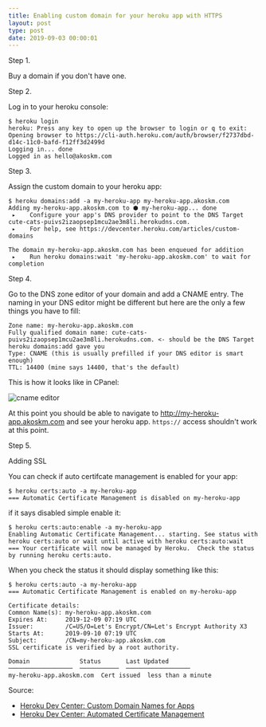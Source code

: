 ```yaml
---
title: Enabling custom domain for your heroku app with HTTPS
layout: post
type: post
date: 2019-09-03 00:00:01
---
```


Step 1.

Buy a domain if you don't have one.

Step 2.

Log in to your heroku console:

```
$ heroku login
heroku: Press any key to open up the browser to login or q to exit:
Opening browser to https://cli-auth.heroku.com/auth/browser/f2737dbd-d14c-11c0-bafd-f12ff3d2499d
Logging in... done
Logged in as hello@akoskm.com
```

Step 3.

Assign the custom domain to your heroku app:

```
$ heroku domains:add -a my-heroku-app my-heroku-app.akoskm.com
Adding my-heroku-app.akoskm.com to ⬢ my-heroku-app... done
 ▸    Configure your app's DNS provider to point to the DNS Target cute-cats-puivs2izaopsep1mcu2ae3m8li.herokudns.com.
 ▸    For help, see https://devcenter.heroku.com/articles/custom-domains

The domain my-heroku-app.akoskm.com has been enqueued for addition
 ▸    Run heroku domains:wait 'my-heroku-app.akoskm.com' to wait for completion
```

Step 4.

Go to the DNS zone editor of your domain and add a CNAME entry. The naming in your DNS editor might be different but here are the only a few things you have to fill:

```
Zone name: my-heroku-app.akoskm.com
Fully qualified domain name: cute-cats-puivs2izaopsep1mcu2ae3m8li.herokudns.com. <- should be the DNS Target heroku domains:add gave you
Type: CNAME (this is usually prefilled if your DNS editor is smart enough)
TTL: 14400 (mine says 14400, that's the default)
```

This is how it looks like in CPanel:

![cname editor](https://i.imgur.com/uHe8hze.png)

At this point you should be able to navigate to http://my-heroku-app.akoskm.com and see your heroku app.
`https://` access shouldn't work at this point.

Step 5.

Adding SSL


You can check if auto certifcate management is enabled for your app:

```
$ heroku certs:auto -a my-heroku-app
=== Automatic Certificate Management is disabled on my-heroku-app
```

if it says disabled simple enable it:

```
$ heroku certs:auto:enable -a my-heroku-app
Enabling Automatic Certificate Management... starting. See status with heroku certs:auto or wait until active with heroku certs:auto:wait
=== Your certificate will now be managed by Heroku.  Check the status by running heroku certs:auto.
```

When you check the status it should display something like this:
```
$ heroku certs:auto -a my-heroku-app
=== Automatic Certificate Management is enabled on my-heroku-app

Certificate details:
Common Name(s): my-heroku-app.akoskm.com
Expires At:     2019-12-09 07:19 UTC
Issuer:         /C=US/O=Let's Encrypt/CN=Let's Encrypt Authority X3
Starts At:      2019-09-10 07:19 UTC
Subject:        /CN=my-heroku-app.akoskm.com
SSL certificate is verified by a root authority.

Domain              Status       Last Updated
──────────────────  ───────────  ──────────────────
my-heroku-app.akoskm.com  Cert issued  less than a minute
```


Source:
 - [Heroku Dev Center: Custom Domain Names for Apps](https://devcenter.heroku.com/articles/custom-domains)
 - [Heroku Dev Center: Automated Certificate Management](https://devcenter.heroku.com/articles/automated-certificate-management)